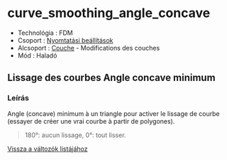 # curve\_smoothing\_angle\_concave

* Technológia : FDM
* Csoport : [Nyomtatási beállítások](../../konfig/print_settings.md)
* Alcsoport : [Couche](../../beallitasok/print_settings.md#couche) - Modifications des couches
* Mód : Haladó

## Lissage des courbes Angle concave minimum

### Leírás

Angle \(concave\) minimum à un triangle pour activer le lissage de courbe \(essayer de créer une vrai courbe à partir de polygones\).

> 180°: aucun lissage, 0°: tout lisser.

[Vissza a változók listájához](/)

